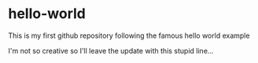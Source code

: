 # hello-world
This is my first github repository following the famous hello world example

I'm not so creative so I'll leave the update with this stupid line...
